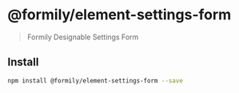 # @formily/element-settings-form

> Formily Designable Settings Form

## Install

```bash
npm install @formily/element-settings-form --save
```
